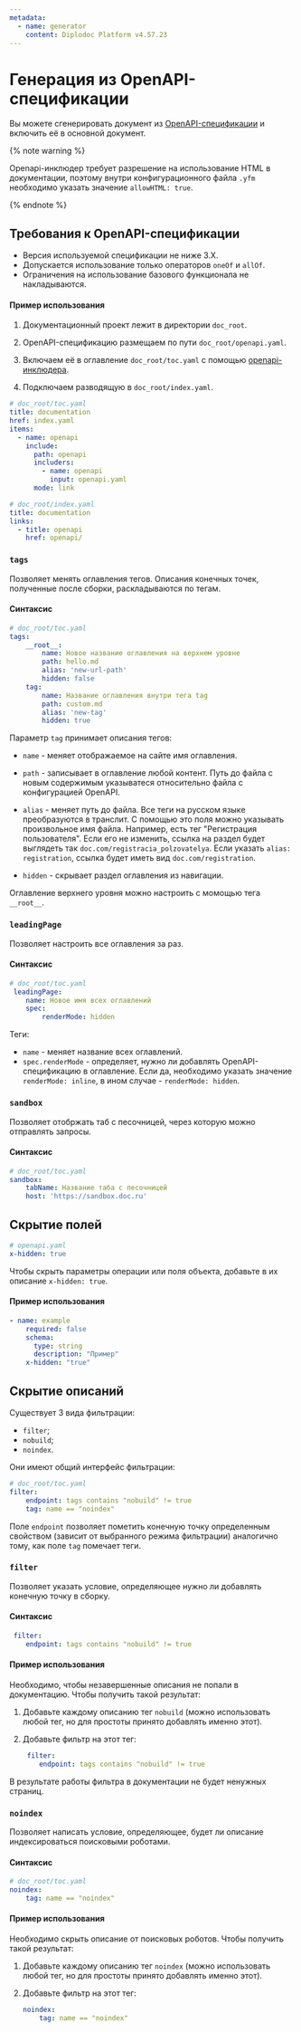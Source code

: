 ```yaml
---
metadata:
  - name: generator
    content: Diplodoc Platform v4.57.23
---
```

# Генерация из OpenAPI-спецификации

Вы можете сгенерировать документ из [OpenAPI-спецификации](https://www.openapis.org/) и включить её в основной документ.

{% note warning %}

Openapi-инклюдер требует разрешение на использование HTML в документации, поэтому внутри конфигурационного файла `.yfm` необходимо указать значение `allowHTML: true`.

{% endnote %}

## Требования к OpenAPI-спецификации

- Версия используемой спецификации не ниже 3.Х.
- Допускается использование только операторов `oneOf` и `allOf`.
- Ограничения на использование базового функционала не накладываются.

#### Пример использования

1. Документационный проект лежит в директории `doc_root`.

2. OpenAPI-спецификацию размещаем по пути `doc_root/openapi.yaml`.

3. Включаем её в оглавление `doc_root/toc.yaml` с помощью [openapi-инклюдера](includers.md).

4. Подключаем разводящую в `doc_root/index.yaml`.

```yaml
# doc_root/toc.yaml
title: documentation
href: index.yaml
items:
  - name: openapi
    include:
      path: openapi
      includers:
        - name: openapi
          input: openapi.yaml
      mode: link
```

```yaml
# doc_root/index.yaml
title: documentation
links:
  - title: openapi
    href: openapi/
```


### `tags`

Позволяет менять оглавления тегов. Описания конечных точек, полученные после сборки, раскладываются по тегам.

#### Синтаксис

```yaml
# doc_root/toc.yaml
tags:
    __root__:
        name: Новое название оглавления на верхнем уровне
        path: hello.md
        alias: 'new-url-path'
        hidden: false
    tag:
        name: Название оглавления внутри тега tag
        path: custom.md
        alias: 'new-tag'
        hidden: true
```

Параметр `tag` принимает описания тегов:

* `name` - меняет отображаемое на сайте имя оглавления.

* `path` - записывает в оглавление любой контент. Путь до файла с новым содержимым указыватеся относительно файла с конфигурацией OpenAPI.

* `alias` - меняет путь до файла. Все теги на русском языке преобразуются в транслит. С помощью это поля можно указывать произвольное имя файла. Например, есть тег "Регистрация пользователя". Если его не изменить, ссылка на раздел будет выглядеть так `doc.com/registracia_polzovatelya`. Если указать `alias: registration`, ссылка будет иметь вид `doc.com/registration`.

* `hidden` - скрывает раздел оглавления из навигации.

Оглавление верхнего уровня можно настроить с момощью тега `__root__`.

### `leadingPage`

Позволяет настроить все оглавления за раз.

#### Синтаксис

```yaml
# doc_root/toc.yaml
 leadingPage:
    name: Новое имя всех оглавлений
    spec:
        renderMode: hidden
```
Теги:

* `name` - меняет название всех оглавлений.
* `spec.renderMode` - определяет, нужно ли добавлять OpenAPI-спецификацию в оглавление. Если да, необходимо указать значение `renderMode: inline`, в ином случае - `renderMode: hidden`.

### `sandbox`

Позволяет отобржать таб с песочницей, через которую можно отправлять запросы.

#### Синтаксис

```yaml
# doc_root/toc.yaml
sandbox:
    tabName: Название таба с песочницей
    host: 'https://sandbox.doc.ru'
```

## Скрытие полей

```yaml
# openapi.yaml
x-hidden: true
```
Чтобы скрыть параметры операции или поля объекта, добавьте в их описание `x-hidden: true`.

#### Пример использования

```yaml
- name: example
    required: false
    schema:
      type: string
      description: "Пример"
    x-hidden: "true"
```

## Скрытие описаний

Существует 3 вида фильтрации:

* `filter`;
* `nobuild`;
* `noindex`.

Они имеют общий интерфейс фильтрации:

```yaml
# doc_root/toc.yaml
filter:
    endpoint: tags contains "nobuild" != true
    tag: name == "noindex"
```

Поле `endpoint` позволяет пометить конечную точку определенным свойством (зависит от выбранного режима фильтрации) аналогично тому, как поле `tag` помечает теги.

### `filter`

Позволяет указать условие, определяющее нужно ли добавлять конечную точку в сборку.

#### Синтаксис

```yaml
 filter:
    endpoint: tags contains "nobuild" != true
```

#### Пример использования

Необходимо, чтобы незавершенные описания не попали в документацию. Чтобы получить такой результат:

1. Добавьте каждому описанию тег `nobuild` (можно использовать любой тег, но для простоты принято добавлять именно этот).

2. Добавьте фильтр на этот тег:

    ```yaml
     filter:
        endpoint: tags contains "nobuild" != true
    ```
В результате работы фильтра в документации не будет ненужных страниц.

### `noindex`

Позволяет написать условие, определяющее, будет ли описание индексироваться поисковыми роботами.

#### Синтаксис

```yaml
# doc_root/toc.yaml
noindex:
    tag: name == "noindex"
```

#### Пример использования

Необходимо скрыть описание от поисковых роботов. Чтобы получить такой результат:

1. Добавьте каждому описанию тег `noindex` (можно использовать любой тег, но для простоты принято добавлять именно этот).
2. Добавьте фильтр на этот тег:

    ```yaml
    noindex:
        tag: name == "noindex"
    ```
